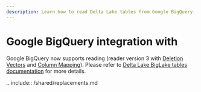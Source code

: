 ```yaml
---
description: Learn how to read Delta Lake tables from Google BigQuery.
---
```


# Google BigQuery integration with <Delta>

Google BigQuery now supports reading <Delta> (reader version 3 with [Deletion Vectors](delta-deletion-vectors.md) and [Column Mapping](delta-column-mapping.md)). Please refer to [Delta Lake BigLake tables documentation](https://cloud.google.com/bigquery/docs/create-delta-lake-table) for more details.

.. include:: /shared/replacements.md

